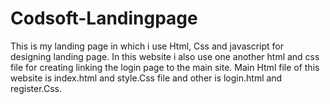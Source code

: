 # Codsoft-Landingpage

This is my landing page in which i use Html, Css and javascript for designing landing page.
In this website i also use one another html and css file for creating linking the login page to the main site.
Main Html file of this website is index.html and style.Css file and other is login.html and register.Css.
